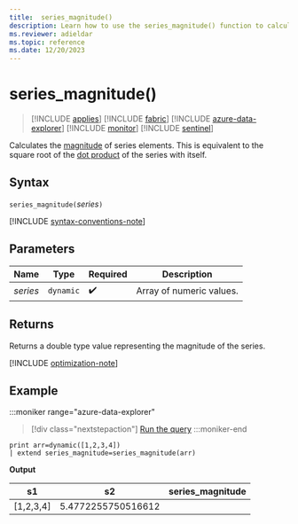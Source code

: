 ```yaml
---
title:  series_magnitude()
description: Learn how to use the series_magnitude() function to calculate the magnitude of series elements.
ms.reviewer: adieldar
ms.topic: reference
ms.date: 12/20/2023
---
```

# series_magnitude()

> [!INCLUDE [applies](../includes/applies-to-version/applies.md)] [!INCLUDE [fabric](../includes/applies-to-version/fabric.md)] [!INCLUDE [azure-data-explorer](../includes/applies-to-version/azure-data-explorer.md)] [!INCLUDE [monitor](../includes/applies-to-version/monitor.md)] [!INCLUDE [sentinel](../includes/applies-to-version/sentinel.md)]

Calculates the [magnitude](https://en.wikipedia.org/wiki/Magnitude_(mathematics)#Euclidean_vector_space) of series elements. This is equivalent to the square root of the [dot product](https://en.wikipedia.org/wiki/Dot_product) of the series with itself.

## Syntax

`series_magnitude(`*series*`)`

[!INCLUDE [syntax-conventions-note](../includes/syntax-conventions-note.md)]

## Parameters

| Name | Type | Required | Description |
|--|--|--|--|
| *series* | `dynamic` |  :heavy_check_mark: | Array of numeric values. |

## Returns

Returns a double type value representing the magnitude of the series.

[!INCLUDE [optimization-note](../includes/vector16-encoding-policy.md)]

## Example

:::moniker range="azure-data-explorer"
> [!div class="nextstepaction"]
> <a href="https://dataexplorer.azure.com/clusters/help/databases/Samples?query=H4sIAAAAAAAAAysoyswrUUgsKrJNqcxLzM1M1og21DHSMdYxidVU4OWqUUitKEnNS1EoTi3KTC2Oz01Mz8ssKU1JtUUX0ACaoQkADZHIIU4AAAA%3D" target="_blank">Run the query</a>
:::moniker-end

```kusto
print arr=dynamic([1,2,3,4]) 
| extend series_magnitude=series_magnitude(arr)
```

**Output**

|s1|s2|series_magnitude|
|---|---|---|
|[1,2,3,4]|5.4772255750516612|
